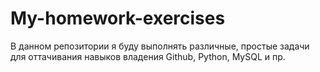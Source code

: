 # My-homework-exercises

В данном репозитории я буду выполнять различные,
простые задачи для оттачивания навыков владения Github, Python, MySQL и пр.
